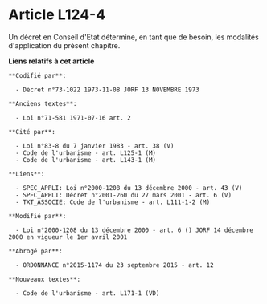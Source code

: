 # Article L124-4

Un décret en Conseil d'Etat détermine, en tant que de besoin, les modalités d'application du présent chapitre.

**Liens relatifs à cet article**

	**Codifié par**:

	  - Décret n°73-1022 1973-11-08 JORF 13 NOVEMBRE 1973

	**Anciens textes**:

	  - Loi n°71-581 1971-07-16 art. 2

	**Cité par**:

	  - Loi n°83-8 du 7 janvier 1983 - art. 38 (V)
	  - Code de l'urbanisme - art. L125-1 (M)
	  - Code de l'urbanisme - art. L143-1 (M)

	**Liens**:

	  - SPEC_APPLI: Loi n°2000-1208 du 13 décembre 2000 - art. 43 (V)
	  - SPEC_APPLI: Décret n°2001-260 du 27 mars 2001 - art. 6 (V)
	  - TXT_ASSOCIE: Code de l'urbanisme - art. L111-1-2 (M)

	**Modifié par**:

	  - Loi n°2000-1208 du 13 décembre 2000 - art. 6 () JORF 14 décembre 2000 en vigueur le 1er avril 2001

	**Abrogé par**:

	  - ORDONNANCE n°2015-1174 du 23 septembre 2015 - art. 12

	**Nouveaux textes**:

	  - Code de l'urbanisme - art. L171-1 (VD)
